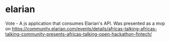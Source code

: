 # elarian
Vote - A js application that consumes Elarian's API. Was presented as a mvp on https://community.elarian.com/events/details/africas-talking-africas-talking-community-presents-africas-talking-open-hackathon-fintech/
